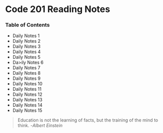 # **Code 201 Reading Notes**
 
  
### <addr> Table of Contents
* Daily Notes 1
* Daily Notes 2
* Daily Notes 3
* Daily Notes 4
* Daily Notes 5
* Da>ily Notes 6
* Daily Notes 7
* Daily Notes 8
* Daily Notes 9
* Daily Notes 10
* Daily Notes 11
* Daily Notes 12
* Daily Notes 13
* Daily Notes 14
* Daily Notes 15

>Education is not the learning of facts,
>but the training of the mind to think.
-*Albert Einstein*
